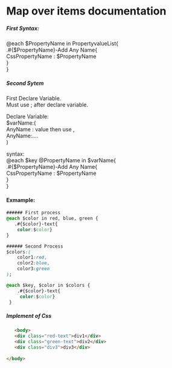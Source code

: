 # Map over items documentation

##### First Syntax:  
@each $PropertyName in PropertyvalueList{  
    .#{$PropertyName}-Add Any Name{  
        CssPropertyName : $PropertyName  
    }  
}  

##### Second Sytem
First Declare Variable.  
Must use ; after declare variable.  

Declare Variable:    
$varName:(  
    AnyName : value then use ,  
    AnyName:....  
)

syntax:    
@each $key @PropertyName in $varName{  
   .#{$PropertyName}-Add Any Name{  
        CssPropertyName : $PropertyName  
    }   
}  





#### Exmample:
```css
###### First process
@each $color in red, blue, green {
   .#{$color}-text{
    color:$color}
}

###### Second Process
$colors:(
    color1:red,
    color2:blue,
    color3:green
);

@each $key, $color in $colors {
    .#{$color}-text{
     color:$color}
 }

 ```
 ##### Implement of Css

 ```html
    <body>
    <div class="red-text">div1</div>
    <div class="green-text">div2</div>
    <div class="div3">div3</div>
    
</body>
 ```